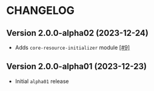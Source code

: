 # CHANGELOG

## Version 2.0.0-alpha02 (2023-12-24)
 - Adds `core-resource-initializer` module [[#9]][9]

## Version 2.0.0-alpha01 (2023-12-23)
 - Initial `alpha01` release

[9]: https://github.com/05nelsonm/kmp-tor-core/pull/9
